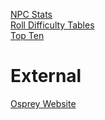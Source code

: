 ---
---

[NPC Stats](NPCStats.html)  
[Roll Difficulty Tables](RollDifficultyTables.html)  
[Top Ten](TopTen.html)  

# External

[Osprey Website](//ospreypublishing.com/gaming_resources_roleplaying)  
